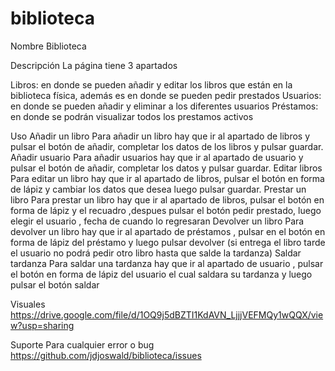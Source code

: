 # biblioteca
Nombre
Biblioteca

Descripción
La página tiene 3 apartados

Libros: en donde se pueden añadir y editar los libros que están en la biblioteca física, además es en donde se pueden pedir prestados
Usuarios: en donde se pueden añadir y eliminar a los diferentes usuarios
Préstamos: en donde se podrán visualizar todos los prestamos activos  

Uso
Añadir un libro
Para añadir un libro hay que ir al apartado de libros y pulsar el botón de añadir, completar los datos de los libros y pulsar guardar.
Añadir usuario
Para añadir usuarios hay que ir al apartado de usuario y pulsar el botón de añadir, completar los datos y pulsar guardar.
Editar libros
Para editar un libro hay que ir al apartado de libros, pulsar el botón en forma de lápiz y  cambiar los datos que desea luego pulsar guardar.
Prestar un libro
Para prestar un libro hay que ir al apartado de libros, pulsar el botón  en forma de lápiz y el recuadro ,despues pulsar el botón pedir prestado, luego elegir el usuario , fecha de cuando lo regresaran
Devolver un libro 
Para devolver un libro hay que ir al apartado de préstamos , pulsar en el botón en forma de lápiz del préstamo y luego pulsar devolver (si entrega el libro tarde el usuario no podrá pedir otro libro hasta que salde la tardanza)
Saldar tardanza
Para saldar una tardanza hay que ir al apartado de usuario , pulsar el botón en forma de lápiz del usuario el cual saldara su tardanza y luego pulsar el botón saldar 

Visuales
https://drive.google.com/file/d/1OQ9j5dBZTI1KdAVN_LjjjVEFMQy1wQQX/view?usp=sharing

Suporte
Para cualquier error o bug 
https://github.com/jdjoswald/biblioteca/issues


